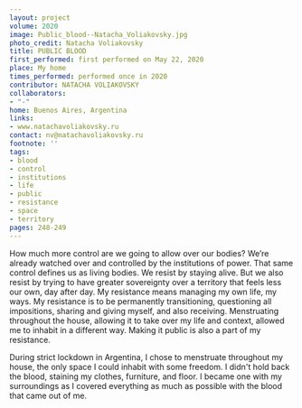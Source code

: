 ```yaml
---
layout: project
volume: 2020
image: Public_blood--Natacha_Voliakovsky.jpg
photo_credit: Natacha Voliakovsky
title: PUBLIC BLOOD
first_performed: first performed on May 22, 2020
place: My home
times_performed: performed once in 2020
contributor: NATACHA VOLIAKOVSKY
collaborators:
- "-"
home: Buenos Aires, Argentina
links:
- www.natachavoliakovsky.ru
contact: nv@natachavoliakovsky.ru
footnote: ''
tags:
- blood
- control
- institutions
- life
- public
- resistance
- space
- territory
pages: 248-249
---
```


How much more control are we going to allow over our bodies?
We’re already watched over and controlled by the institutions of power. That same control defines us as living bodies. We resist by staying alive. But we also resist by trying to have greater sovereignty over a territory that feels less our own, day after day. My resistance means managing my own life, my ways. My resistance is to be permanently transitioning, questioning all impositions, sharing and giving myself, and also receiving.
Menstruating throughout the house, allowing it to take over my life and context, allowed me to inhabit in a different way. Making it public is also a part of my resistance.

During strict lockdown in Argentina, I chose to menstruate throughout my house, the only space I could inhabit with some freedom. I didn't hold back the blood, staining my clothes, furniture, and floor. I became one with my surroundings as I covered everything as much as possible with the blood that came out of me.
